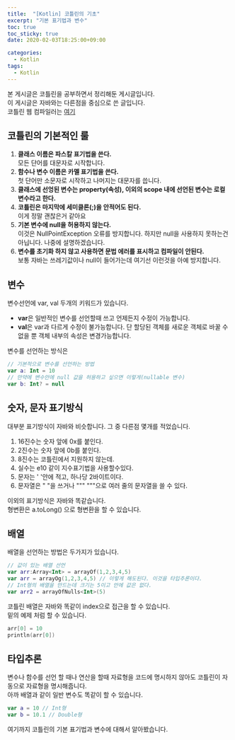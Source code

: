 ```yaml
---
title:  "[Kotlin] 코틀린의 기초"
excerpt: "기본 표기법과 변수"
toc: true
toc_sticky: true
date: 2020-02-03T18:25:00+09:00

categories:
  - Kotlin
tags:
  - Kotlin
---
```


본 게시글은 코틀린을 공부하면서 정리해둔 게시글입니다.  
이 게시글은 자바와는 다른점을 중심으로 쓴 글입니다.  
코틀린 웹 컴파일러는 [여기](https://play.kotlinlang.org/)
## 코틀린의 기본적인 룰  
1. **클래스 이름은 파스칼 표기법을 쓴다.**  
모든 단어를 대문자로 시작합니다.  
2. **함수나 변수 이름은 카멜 표기법을 쓴다.**  
첫 단어만 소문자로 시작하고 나머지는 대문자를 씁니다.  
3. **클래스에 선엉된 변수는 property(속성), 이외의 scope 내에 선언된 변수는 로컬 변수라고 한다.**  
4. **코틀린은 마지막에 세미클론(;)을 안적어도 된다.**  
이게 정말 괜찮은거 같아요  
5. **기본 변수에 null을 허용하지 않는다.**  
이것은 NullPointException 오류를 방지합니다. 하지만 null을 사용하지 못하는건 아닙니다. 나중에 설명하겠습니다.  
6. **변수를 초기화 하지 않고 사용하면 문법 에러를 표시하고 컴파일이 안된다.**  
보통 자바는 쓰레기값이나 null이 들어가는데 여기선 이런것을 아예 방지합니다.

## 변수
변수선언에 var, val 두개의 키워드가 있습니다.  
* **var**은 일반적인 변수를 선언할때 쓰고 언제든지 수정이 가능합니다.  
* **val**은 var과 다르게 수정이 불가능합니다. 단 할당된 객체를 새로운 객체로 바꿀 수 없을 뿐 객체 내부의 속성은 변경가능합니다.  
  
변수를 선언하는 방식은
```kotlin
// 기본적으로 변수를 선언하는 방법
var a: Int = 10
// 만약에 변수안에 null 값을 허용하고 싶으면 이렇게(nullable 변수)
var b: Int? = null
```
  
## 숫자, 문자 표기방식
대부분 표기방식이 자바와 비슷합니다. 그 중 다른점 몇개를 적었습니다.  
1. 16진수는 숫자 앞에 0x를 붙인다.
2. 2진수는 숫자 앞에 0b를 붙인다.
3. 8진수는 코틀린에서 지원하지 않는데.
4. 실수는 e10 같이 지수표기법을 사용할수있다.
5. 문자는 ' '안에 적고, 하나당 2바이트이다.
6. 문자열은 " "을 쓰거나 """ """으로 여러 줄의 문자열을 쓸 수 있다.
  
이외의 표기방식은 자바와 똑같습니다.  
형변환은 a.toLong() 으로 형변환을 할 수 있습니다.  
  
## 배열
배열을 선언하는 방법은 두가지가 있습니다.  
```kotlin
// 값이 있는 배열 선언
var arr:Array<Int> = arrayOf(1,2,3,4,5)
var arr = arrayOg(1,2,3,4,5) // 이렇게 해도된다. 이것을 타입추론이다.
// Int형의 배열을 만드는데 크기는 5이고 안에 값은 없다.
var arr2 = arrayOfNulls<Int>(5)
```
코틀린 배열은 자바와 똑같이 index으로 접근을 할 수 있습니다.  
밑의 예제 처럼 할 수 있습니다.
```kotlin
arr[0] = 10
println(arr[0])
```
  
## 타입추론
변수나 함수를 선언 할 때나 연산을 할때 자료형을 코드에 명시하지 않아도 코틀린이 자동으로 자료형을 명시해줍니다.  
아까 배열과 같이 일반 변수도 똑같이 할 수 있습니다.
```kotlin
var a = 10 // Int형
var b = 10.1 // Double형
```
  
여기까지 코틀린의 기본 표기법과 변수에 대해서 알아봤습니다.